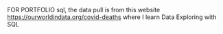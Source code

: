 FOR PORTFOLIO sql, the data pull is from this website https://ourworldindata.org/covid-deaths where I learn Data Exploring with SQL
